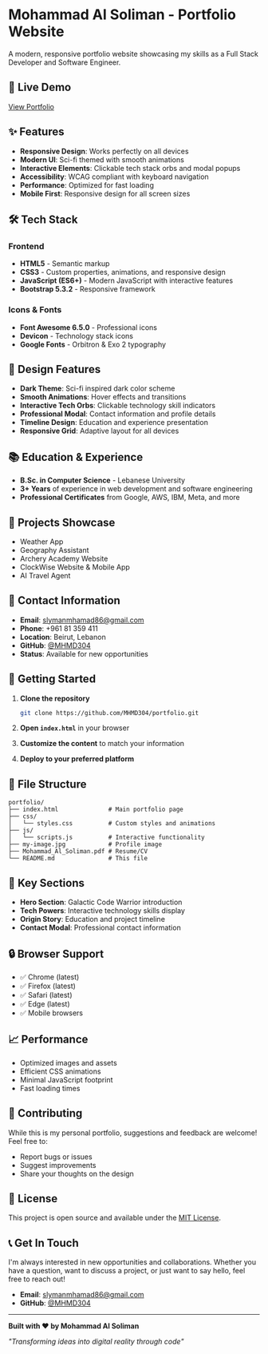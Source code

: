 # Mohammad Al Soliman - Portfolio Website

A modern, responsive portfolio website showcasing my skills as a Full Stack Developer and Software Engineer.

## 🚀 Live Demo

[View Portfolio]( https://mhmd304.github.io/Portfolio/)

## ✨ Features

- **Responsive Design**: Works perfectly on all devices
- **Modern UI**: Sci-fi themed with smooth animations
- **Interactive Elements**: Clickable tech stack orbs and modal popups
- **Accessibility**: WCAG compliant with keyboard navigation
- **Performance**: Optimized for fast loading
- **Mobile First**: Responsive design for all screen sizes

## 🛠️ Tech Stack

### Frontend
- **HTML5** - Semantic markup
- **CSS3** - Custom properties, animations, and responsive design
- **JavaScript (ES6+)** - Modern JavaScript with interactive features
- **Bootstrap 5.3.2** - Responsive framework

### Icons & Fonts
- **Font Awesome 6.5.0** - Professional icons
- **Devicon** - Technology stack icons
- **Google Fonts** - Orbitron & Exo 2 typography

## 🎨 Design Features

- **Dark Theme**: Sci-fi inspired dark color scheme
- **Smooth Animations**: Hover effects and transitions
- **Interactive Tech Orbs**: Clickable technology skill indicators
- **Professional Modal**: Contact information and profile details
- **Timeline Design**: Education and experience presentation
- **Responsive Grid**: Adaptive layout for all devices

## 📚 Education & Experience

- **B.Sc. in Computer Science** - Lebanese University
- **3+ Years** of experience in web development and software engineering
- **Professional Certificates** from Google, AWS, IBM, Meta, and more

## 🔧 Projects Showcase

- Weather App
- Geography Assistant
- Archery Academy Website
- ClockWise Website & Mobile App
- AI Travel Agent

## 📱 Contact Information

- **Email**: slymanmhamad86@gmail.com
- **Phone**: +961 81 359 411
- **Location**: Beirut, Lebanon
- **GitHub**: [@MHMD304](https://github.com/MHMD304)
- **Status**: Available for new opportunities


## 🚀 Getting Started

1. **Clone the repository**
   ```bash
   git clone https://github.com/MHMD304/portfolio.git
   ```

2. **Open `index.html`** in your browser

3. **Customize the content** to match your information

4. **Deploy to your preferred platform**

## 📁 File Structure

```
portfolio/
├── index.html              # Main portfolio page
├── css/
│   └── styles.css          # Custom styles and animations
├── js/
│   └── scripts.js          # Interactive functionality
├── my-image.jpg            # Profile image
├── Mohammad_Al_Soliman.pdf # Resume/CV
└── README.md               # This file
```

## 🎯 Key Sections

- **Hero Section**: Galactic Code Warrior introduction
- **Tech Powers**: Interactive technology skills display
- **Origin Story**: Education and project timeline
- **Contact Modal**: Professional contact information

## 🔒 Browser Support

- ✅ Chrome (latest)
- ✅ Firefox (latest)
- ✅ Safari (latest)
- ✅ Edge (latest)
- ✅ Mobile browsers

## 📈 Performance

- Optimized images and assets
- Efficient CSS animations
- Minimal JavaScript footprint
- Fast loading times

## 🤝 Contributing

While this is my personal portfolio, suggestions and feedback are welcome! Feel free to:
- Report bugs or issues
- Suggest improvements
- Share your thoughts on the design

## 📄 License

This project is open source and available under the [MIT License](LICENSE).

## 📞 Get In Touch

I'm always interested in new opportunities and collaborations. Whether you have a question, want to discuss a project, or just want to say hello, feel free to reach out!

- **Email**: slymanmhamad86@gmail.com
- **GitHub**: [@MHMD304](https://github.com/MHMD304)

---

**Built with ❤️ by Mohammad Al Soliman**

*"Transforming ideas into digital reality through code"*
